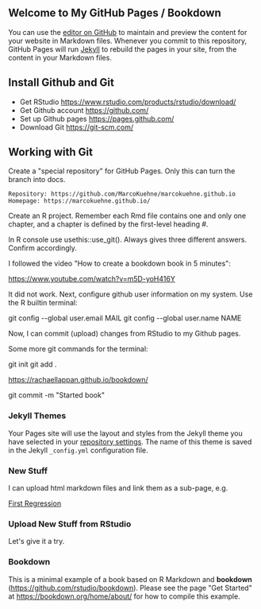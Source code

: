 
## Welcome to My GitHub Pages / Bookdown

You can use the [editor on GitHub](https://github.com/MarcoKuehne/marcokuehne.github.io/edit/main/README.md) to maintain and preview the content for your website in Markdown files. Whenever you commit to this repository, GitHub Pages will run [Jekyll](https://jekyllrb.com/) to rebuild the pages in your site, from the content in your Markdown files.

## Install Github and Git

- Get RStudio https://www.rstudio.com/products/rstudio/download/
- Get Github account <https://github.com/>
- Set up Github pages <https://pages.github.com/>
- Download Git <https://git-scm.com/>

## Working with Git

Create a "special repository" for GitHub Pages. Only this can turn the branch into docs.

    Repository: https://github.com/MarcoKuehne/marcokuehne.github.io
    Homepage: https://marcokuehne.github.io/

Create an R project. Remember each Rmd file contains one and only one chapter, and a chapter is defined by the first-level heading #.

In R console use usethis::use_git(). Always gives three different answers. Confirm accordingly.

I followed the video "How to create a bookdown book in 5 minutes":

<https://www.youtube.com/watch?v=m5D-yoH416Y>

It did not work. Next, configure github user information on my system. Use the R builtin terminal:

git config --global user.email MAIL 
git config --global user.name NAME  

Now, I can commit (upload) changes from RStudio to my Github pages.

Some more git commands for the terminal:

git init
git add .

<https://rachaellappan.github.io/bookdown/>

git commit -m "Started book"



### Jekyll Themes

Your Pages site will use the layout and styles from the Jekyll theme you have selected in your [repository settings](https://github.com/MarcoKuehne/marcokuehne.github.io/settings/pages). The name of this theme is saved in the Jekyll `_config.yml` configuration file.

### New Stuff

I can upload html markdown files and link them as a sub-page, e.g.

[First Regression](https://marcokuehne.github.io/FirstRegression.html)

### Upload New Stuff from RStudio 

Let's give it a try. 

### Bookdown

This is a minimal example of a book based on R Markdown and **bookdown** (https://github.com/rstudio/bookdown). Please see the page "Get Started" at https://bookdown.org/home/about/ for how to compile this example.


